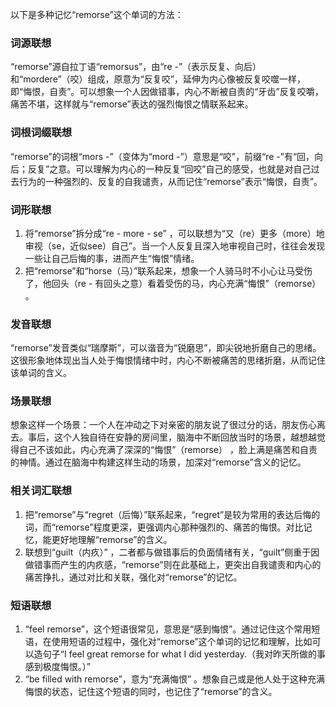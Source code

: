 以下是多种记忆“remorse”这个单词的方法：

### 词源联想
“remorse”源自拉丁语“remorsus”，由“re -”（表示反复、向后）和“mordere”（咬）组成，原意为“反复咬”，延伸为内心像被反复咬噬一样，即“悔恨，自责”。可以想象一个人因做错事，内心不断被自责的“牙齿”反复咬嚼，痛苦不堪，这样就与“remorse”表达的强烈悔恨之情联系起来。

### 词根词缀联想
“remorse”的词根“mors -”（变体为“mord -”）意思是“咬”，前缀“re -”有“回，向后；反复”之意。可以理解为内心的一种反复“回咬”自己的感受，也就是对自己过去行为的一种强烈的、反复的自我谴责，从而记住“remorse”表示“悔恨，自责”。

### 词形联想
1. 将“remorse”拆分成“re - more - se” ，可以联想为“又（re）更多（more）地审视（se，近似see）自己”。当一个人反复且深入地审视自己时，往往会发现一些让自己后悔的事，进而产生“悔恨”情绪。
2. 把“remorse”和“horse（马）”联系起来，想象一个人骑马时不小心让马受伤了，他回头（re - 有回头之意）看着受伤的马，内心充满“悔恨”（remorse） 。

### 发音联想
“remorse”发音类似“瑞摩斯”，可以谐音为“锐磨思”，即尖锐地折磨自己的思绪。这很形象地体现出当人处于悔恨情绪中时，内心不断被痛苦的思绪折磨，从而记住该单词的含义。

### 场景联想
想象这样一个场景：一个人在冲动之下对亲密的朋友说了很过分的话，朋友伤心离去。事后，这个人独自待在安静的房间里，脑海中不断回放当时的场景，越想越觉得自己不该如此，内心充满了深深的“悔恨”（remorse） ，脸上满是痛苦和自责的神情。通过在脑海中构建这样生动的场景，加深对“remorse”含义的记忆。

### 相关词汇联想
1. 把“remorse”与“regret（后悔）”联系起来，“regret”是较为常用的表达后悔的词，而“remorse”程度更深，更强调内心那种强烈的、痛苦的悔恨。对比记忆，能更好地理解“remorse”的含义。
2. 联想到“guilt（内疚）” ，二者都与做错事后的负面情绪有关，“guilt”侧重于因做错事而产生的内疚感，“remorse”则在此基础上，更突出自我谴责和内心的痛苦挣扎，通过对比和关联，强化对“remorse”的记忆。

### 短语联想
1. “feel remorse”，这个短语很常见，意思是“感到悔恨”。通过记住这个常用短语，在使用短语的过程中，强化对“remorse”这个单词的记忆和理解，比如可以造句子“I feel great remorse for what I did yesterday.（我对昨天所做的事感到极度悔恨。）” 
2. “be filled with remorse”，意为“充满悔恨” 。想象自己或是他人处于这种充满悔恨的状态，记住这个短语的同时，也记住了“remorse”的含义。 